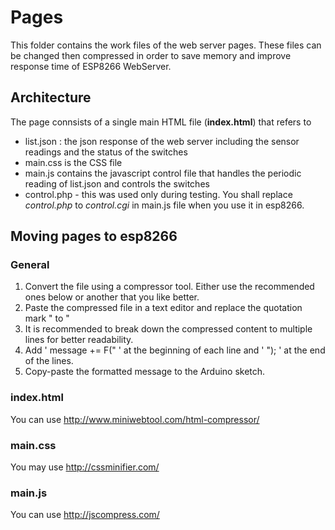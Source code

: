 # Pages

This folder contains the work files of the web server pages. These files can be changed then compressed in order to save memory and improve response time of ESP8266 WebServer.

## Architecture

The page connsists of a single main HTML file (**index.html**) that refers to
* list.json : the json response of the web server including the sensor readings and the status of the switches
* main.css is the CSS file
* main.js contains the javascript control file that handles the periodic reading of list.json and controls the switches
* control.php - this was used only during testing. You shall replace *control.php* to *control.cgi* in main.js file when you use it in esp8266.

## Moving pages to esp8266

### General

1. Convert the file using a compressor tool. Either use the recommended ones below or another that you like better.
2. Paste the compressed file in a text editor and replace the quotation mark " to \"
3. It is recommended to break down the compressed content to multiple lines for better readability. 
4. Add '    message += F("   ' at the beginning of each line and '   ");   ' at the end of the  lines.
5. Copy-paste the formatted message to the Arduino sketch.

### index.html
You can use http://www.miniwebtool.com/html-compressor/

### main.css
You may use http://cssminifier.com/

### main.js 
You can use http://jscompress.com/

